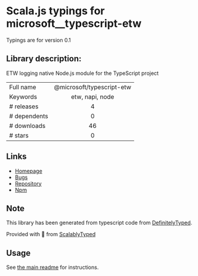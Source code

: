
# Scala.js typings for microsoft__typescript-etw

Typings are for version 0.1

## Library description:
ETW logging native Node.js module for the TypeScript project

|                    |                 |
| ------------------ | :-------------: |
| Full name          | @microsoft/typescript-etw |
| Keywords           | etw, napi, node |
| # releases         | 4 |
| # dependents       | 0 |
| # downloads        | 46 |
| # stars            | 0 |

## Links
- [Homepage](https://github.com/microsoft/typescript-etw)
- [Bugs](https://github.com/microsoft/typescript-etw/issues)
- [Repository](https://github.com/microsoft/typescript-etw)
- [Npm](https://www.npmjs.com/package/%40microsoft%2Ftypescript-etw)
    


## Note
This library has been generated from typescript code from [DefinitelyTyped](https://definitelytyped.org).

Provided with :purple_heart: from [ScalablyTyped](https://github.com/oyvindberg/ScalablyTyped)

## Usage
See [the main readme](../../readme.md) for instructions.


